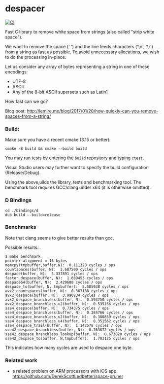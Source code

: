 # despacer
[![CI](https://github.com/lemire/despacer/actions/workflows/CI.yml/badge.svg)](https://github.com/lemire/despacer/actions/workflows/CI.yml)

Fast C library to remove white space from strings (also called "strip white space").

We want to remove the space (' ') and the line feeds characters ('\n', '\r') from a string
as fast as possible. To avoid unnecessary allocations, we wish to do the processing in-place.

Let us consider any array of bytes representing a string in one of these encodings:
* UTF-8
* ASCII
* Any of the 8-bit ASCII supersets such as Latin1

How fast can we go?

Blog post:
http://lemire.me/blog/2017/01/20/how-quickly-can-you-remove-spaces-from-a-string/


### Build:

Make sure you have a recent cmake (3.15 or better):

```
cmake -B build && cmake --build build
```

You may run tests by entering the  `build` repository and typing `ctest`.

Visual Studio users may further want to specify the build configuration (Release/Debug).

Using the above,uilds the library, tests and benchmarking tool. The benchmark tool
requires GCC/clang under x64 (it is otherwise omitted).



### D Bindings

```
cd ./bindings/d
dub build --build=release
```


### Benchmarks

Note that clang seems to give better results than gcc.

Possible results...

```
$ make benchmark
pointer alignment = 16 bytes
memcpy(tmpbuffer,buffer,N):  0.111328 cycles / ops
countspaces(buffer, N):  3.687500 cycles / ops
despace(buffer, N):  5.337891 cycles / ops
faster_despace(buffer, N):  1.689453 cycles / ops
despace64(buffer, N):  2.429688 cycles / ops
despace_to(buffer, N, tmpbuffer):  5.585938 cycles / ops
avx2_countspaces(buffer, N):  0.367188 cycles / ops
avx2_despace(buffer, N):  3.990234 cycles / ops
avx2_despace_branchless(buffer, N):  0.593750 cycles / ops
avx2_despace_branchless_u2(buffer, N):  0.535156 cycles / ops
sse4_despace(buffer, N):  0.734375 cycles / ops
sse4_despace_branchless(buffer, N):  0.384766 cycles / ops
sse4_despace_branchless_u2(buffer, N):  0.380859 cycles / ops
sse4_despace_branchless_u4(buffer, N):  0.351562 cycles / ops
sse4_despace_trail(buffer, N):  1.142578 cycles / ops
sse42_despace_branchless(buffer, N):  0.763672 cycles / ops
sse42_despace_branchless_lookup(buffer, N):  0.673828 cycles / ops
sse42_despace_to(buffer, N,tmpbuffer):  1.703125 cycles / ops
```

This indicates how many cycles are used to despace one byte.

### Related work

- a related problem on ARM processors with iOS app https://github.com/DerekScottLedbetter/space-pruner
